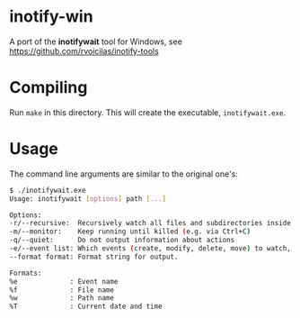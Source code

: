 inotify-win
===========
A port of the **inotifywait** tool for Windows, see https://github.com/rvoicilas/inotify-tools

Compiling
=========
Run `make` in this directory. This will create the executable, `inotifywait.exe`.

Usage
=====
The command line arguments are similar to the original one's:

```sh
$ ./inotifywait.exe
Usage: inotifywait [options] path [...]

Options:
-r/--recursive:  Recursively watch all files and subdirectories inside path
-m/--monitor:    Keep running until killed (e.g. via Ctrl+C)
-q/--quiet:      Do not output information about actions
-e/--event list: Which events (create, modify, delete, move) to watch, comma-separated. Default: all
--format format: Format string for output.

Formats:
%e             : Event name
%f             : File name
%w             : Path name
%T             : Current date and time
```

